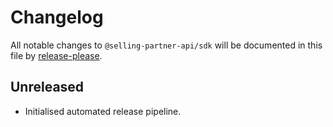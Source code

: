 # Changelog

All notable changes to `@selling-partner-api/sdk` will be documented in this file by [release-please](https://github.com/google-github-actions/release-please).

## Unreleased

- Initialised automated release pipeline.
